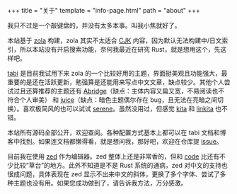 +++
title = "关于"
template = "info-page.html"
path = "about"
+++

我只不过是一个敲键盘的，并没有太多本事。叫我小焦就好了。

本站基于 [zola](https://www.getzola.org/) 构建，zola 其实不太适合 [CJK](https://zh.wikipedia.org/wiki/%E4%B8%AD%E6%97%A5%E9%9F%A9%E6%B1%89%E5%AD%97) 内容，因为默认无法构建中/日文索引，所以本站没有开启搜索功能，奈何我最近在研究 Rust，就是想用这个，先这样吧。

[tabi](https://welpo.github.io/tabi/) 是目前我试用下来 zola 的一个比较好用的主题，界面挺美观且功能强大，最重要的是还在活跃更新，勉强算是还能用来写点中文文章，缺点较少。其他个人尝试过且还算推荐的主题还有 [Abridge](https://abridge.pages.dev/)（缺点：主体内容又扁又宽，不易阅读也不符合个人审美） 和 [juice](https://juice.huhu.io/)（缺点：暗色主题偶尔存在 bug，且无法在亮暗之间切换）。喜欢极简风的也可以试试 [serene](https://serene-demo.pages.dev/)。虽然没用过，但感觉 [kita](https://github.com/st1020/kita) 和 [linkita](https://github.com/salif/linkita) 也不错。

本站所有源码全部公开，欢迎查阅。各种配置方式基本上都可以在 tabi 文档和博客中找到。如果连文档都懒得看，就是想问我，那好吧，欢迎在仓库提 [issue](https://github.com/mxdzs0612/mxdzs0612.github.io/issues)。

目前我在使用 [zed](https://github.com/zed-industries/zed) 作为编辑器。zed 整体上还是非常香的，但和 [code](https://github.com/microsoft/vscode) 比还有不少比较“草台”的地方。此外不知道是不是 Rust 系统的通病，zed 对中文的支持也很成问题，具体表现在 zed 显示不出来中文的斜体，更换了多个字体、尝试了多种主题也没有用。如果您成功做到了，请告诉我方法，万分感激。
